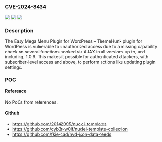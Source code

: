 ### [CVE-2024-8434](https://cve.mitre.org/cgi-bin/cvename.cgi?name=CVE-2024-8434)
![](https://img.shields.io/static/v1?label=Product&message=Easy%20Mega%20Menu%20Plugin%20for%20WordPress%20%E2%80%93%20ThemeHunk&color=blue)
![](https://img.shields.io/static/v1?label=Version&message=*%3C%3D%201.0.9%20&color=brighgreen)
![](https://img.shields.io/static/v1?label=Vulnerability&message=CWE-862%20Missing%20Authorization&color=brighgreen)

### Description

The Easy Mega Menu Plugin for WordPress – ThemeHunk plugin for WordPress is vulnerable to unauthorized access due to a missing capability check on several functions hooked via AJAX in all versions up to, and including, 1.0.9. This makes it possible for authenticated attackers, with subscriber-level access and above, to perform actions like updating plugin settings.

### POC

#### Reference
No PoCs from references.

#### Github
- https://github.com/20142995/nuclei-templates
- https://github.com/cyb3r-w0lf/nuclei-template-collection
- https://github.com/fkie-cad/nvd-json-data-feeds


